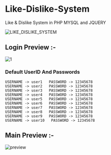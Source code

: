 # Like-Dislike-System
Like &amp; Dislike System in PHP MYSQL and JQUERY 

![LIKE_DISLIKE_SYSTEM](https://user-images.githubusercontent.com/26626045/70063900-939b4080-160e-11ea-8b43-f4fec3573990.jpg)

## Login Preview :-

![1](https://user-images.githubusercontent.com/26626045/70064077-ee349c80-160e-11ea-9ebe-24798a164bbe.PNG)

### Default UserID And Passwords

```
USERNAME -> user1   PASSWORD -> 12345678
USERNAME -> user2   PASSWORD -> 12345678
USERNAME -> user3   PASSWORD -> 12345678
USERNAME -> user4   PASSWORD -> 12345678
USERNAME -> user5   PASSWORD -> 12345678
USERNAME -> user6   PASSWORD -> 12345678
USERNAME -> user7   PASSWORD -> 12345678
USERNAME -> user8   PASSWORD -> 12345678
USERNAME -> user9   PASSWORD -> 12345678
USERNAME -> user10   PASSWORD -> 12345678
```
## Main Preview :-

![preview](https://user-images.githubusercontent.com/26626045/70064127-05738a00-160f-11ea-9194-e467f06756bf.jpg)
